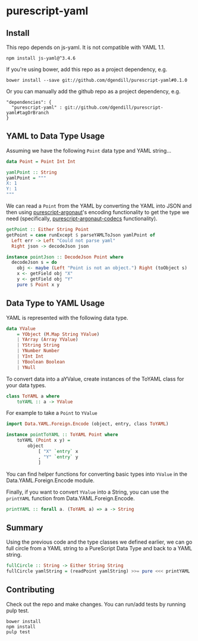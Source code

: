 # purescript-yaml

## Install

This repo depends on js-yaml.  It is not compatible with YAML 1.1.
```
npm install js-yaml@^3.4.6
```
If you're using bower, add this repo as a project dependency, e.g.

```
bower install --save git://github.com/dgendill/purescript-yaml#0.1.0
```

Or you can manually add the github repo as a project dependency, e.g.

```
"dependencies": {
  "purescript-yaml" : git://github.com/dgendill/purescript-yaml#tagOrBranch
}
```

## YAML to Data Type Usage

Assuming we have the following `Point` data type and YAML string...

```purescript
data Point = Point Int Int

yamlPoint :: String
yamlPoint = """
X: 1
Y: 1
"""
```

We can read a `Point` from the YAML by converting the YAML into JSON
and then using [purescript-argonaut](https://github.com/purescript-contrib/purescript-argonaut)'s encoding functionality to get the
type we need (specifically, [purescript-argonaut-codecs](https://github.com/purescript-contrib/purescript-argonaut-codecs)
functionality).

```purescript
getPoint :: Either String Point
getPoint = case runExcept $ parseYAMLToJson yamlPoint of
  Left err -> Left "Could not parse yaml"
  Right json -> decodeJson json

instance pointJson :: DecodeJson Point where
  decodeJson s = do
    obj <- maybe (Left "Point is not an object.") Right (toObject s)
    x <- getField obj "X"
    y <- getField obj "Y"
    pure $ Point x y
```


## Data Type to YAML Usage

YAML is represented with the following data type.

```purescript
data YValue
    = YObject (M.Map String YValue)
    | YArray (Array YValue)
    | YString String
    | YNumber Number
    | YInt Int
    | YBoolean Boolean
    | YNull
```

To convert data into a aYValue, create instances of the ToYAML class for your
data types.

```purescript
class ToYAML a where
    toYAML :: a -> YValue
```

For example to take a `Point` to `YValue`

```purescript
import Data.YAML.Foreign.Encode (object, entry, class ToYAML)

instance pointToYAML :: ToYAML Point where
    toYAML (Point x y) =
        object
            [ "X" `entry` x
            , "Y" `entry` y
            ]
```

You can find helper functions for converting basic types into `YValue`
in the Data.YAML.Foreign.Encode module.

Finally, if you want to convert `YValue` into a String, you can use the
`printYAML` function from Data.YAML.Foreign.Encode.


```purescript
printYAML :: forall a. (ToYAML a) => a -> String
```

## Summary

Using the previous code and the type classes we defined earlier, we can go
full circle from a YAML string to a PureScript Data Type and back to a YAML string.

```purescript
fullCircle :: String -> Either String String
fullCircle yamlString = (readPoint yamlString) >>= pure <<< printYAML
```

## Contributing

Check out the repo and make changes. You can run/add tests by running pulp test.

```
bower install
npm install
pulp test
```
